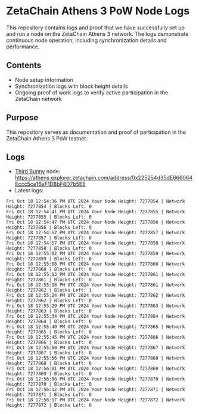 # ZetaChain Athens 3 PoW Node Logs
This repository contains logs and proof that we have successfully set up and run a node on the ZetaChain Athens 3 network. The logs demonstrate continuous node operation, including synchronization details and performance.

## Contents
- Node setup information
- Synchronization logs with block height details
- Ongoing proof of work logs to verify active participation in the ZetaChain network

## Purpose
This repository serves as documentation and proof of participation in the ZetaChain Athens 3 PoW testnet.

## Logs

- [Third Bunny](https://thirdbunny.xyz/) node: https://athens.explorer.zetachain.com/address/0x225254d35dE666064Eccc5ce16eF1D8bF8D7b5EE
- Latest logs:
```
Fri Oct 18 12:54:36 PM UTC 2024 Your Node Height: 7277854 | Network Height: 7277854 | Blocks Left: 0
Fri Oct 18 12:54:41 PM UTC 2024 Your Node Height: 7277855 | Network Height: 7277855 | Blocks Left: 0
Fri Oct 18 12:54:47 PM UTC 2024 Your Node Height: 7277856 | Network Height: 7277856 | Blocks Left: 0
Fri Oct 18 12:54:52 PM UTC 2024 Your Node Height: 7277857 | Network Height: 7277857 | Blocks Left: 0
Fri Oct 18 12:54:57 PM UTC 2024 Your Node Height: 7277858 | Network Height: 7277858 | Blocks Left: 0
Fri Oct 18 12:55:02 PM UTC 2024 Your Node Height: 7277859 | Network Height: 7277859 | Blocks Left: 0
Fri Oct 18 12:55:08 PM UTC 2024 Your Node Height: 7277860 | Network Height: 7277860 | Blocks Left: 0
Fri Oct 18 12:55:13 PM UTC 2024 Your Node Height: 7277861 | Network Height: 7277861 | Blocks Left: 0
Fri Oct 18 12:55:18 PM UTC 2024 Your Node Height: 7277861 | Network Height: 7277862 | Blocks Left: 1
Fri Oct 18 12:55:24 PM UTC 2024 Your Node Height: 7277862 | Network Height: 7277862 | Blocks Left: 0
Fri Oct 18 12:55:29 PM UTC 2024 Your Node Height: 7277863 | Network Height: 7277863 | Blocks Left: 0
Fri Oct 18 12:55:34 PM UTC 2024 Your Node Height: 7277864 | Network Height: 7277864 | Blocks Left: 0
Fri Oct 18 12:55:40 PM UTC 2024 Your Node Height: 7277865 | Network Height: 7277865 | Blocks Left: 0
Fri Oct 18 12:55:45 PM UTC 2024 Your Node Height: 7277866 | Network Height: 7277866 | Blocks Left: 0
Fri Oct 18 12:55:50 PM UTC 2024 Your Node Height: 7277867 | Network Height: 7277867 | Blocks Left: 0
Fri Oct 18 12:55:56 PM UTC 2024 Your Node Height: 7277868 | Network Height: 7277868 | Blocks Left: 0
Fri Oct 18 12:56:01 PM UTC 2024 Your Node Height: 7277869 | Network Height: 7277869 | Blocks Left: 0
Fri Oct 18 12:56:06 PM UTC 2024 Your Node Height: 7277870 | Network Height: 7277870 | Blocks Left: 0
Fri Oct 18 12:56:12 PM UTC 2024 Your Node Height: 7277871 | Network Height: 7277871 | Blocks Left: 0
Fri Oct 18 12:56:17 PM UTC 2024 Your Node Height: 7277872 | Network Height: 7277872 | Blocks Left: 0
```

